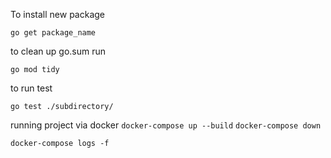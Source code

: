 To install new package

`go get package_name`

to clean up go.sum run

`go mod tidy`

to run test

`go test ./subdirectory/`

running project via docker
`docker-compose up --build`
`docker-compose down`

`docker-compose logs -f`